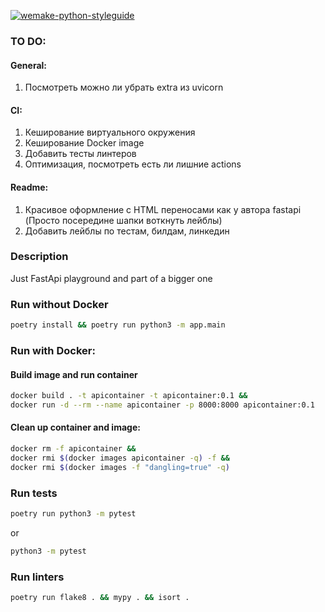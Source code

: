 [![wemake-python-styleguide](https://img.shields.io/badge/style-wemake-000000.svg)](https://github.com/wemake-services/wemake-python-styleguide)

### TO DO:
#### General:
1. Посмотреть можно ли убрать extra из uvicorn
#### CI:
1. Кеширование виртуального окружения
2. Кеширование Docker image
3. Добавить тесты линтеров
4. Оптимизация, посмотреть есть ли лишние actions
#### Readme:
1. Красивое оформление с HTML переносами как у автора fastapi (Просто посередине шапки воткнуть лейблы)
2. Добавить лейблы по тестам, билдам, линкедин


### Description
Just FastApi playground and part of a bigger one

### Run without Docker
```bash
poetry install && poetry run python3 -m app.main
```

### Run with Docker: 

#### Build image and run container
```bash
docker build . -t apicontainer -t apicontainer:0.1 && 
docker run -d --rm --name apicontainer -p 8000:8000 apicontainer:0.1
```
#### Clean up container and image:
```bash
docker rm -f apicontainer &&
docker rmi $(docker images apicontainer -q) -f &&
docker rmi $(docker images -f "dangling=true" -q)
```

### Run tests
```bash
poetry run python3 -m pytest
```
or
```bash
python3 -m pytest
```

### Run linters
```bash
poetry run flake8 . && mypy . && isort .
```
